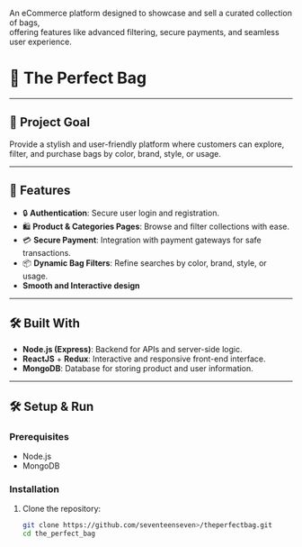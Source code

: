 An eCommerce platform designed to showcase and sell a curated collection of bags, \
offering features like advanced filtering, secure payments, and seamless user experience.

# 👜 The Perfect Bag
---

## 🎯 Project Goal  
Provide a stylish and user-friendly platform where customers can explore, filter, and purchase bags by color, brand, style, or usage.

---

## 🚀 Features  
- 🔒 **Authentication**: Secure user login and registration.  
- 🛍️ **Product & Categories Pages**: Browse and filter collections with ease.  
- 💳 **Secure Payment**: Integration with payment gateways for safe transactions.  
- 📦 **Dynamic Bag Filters**: Refine searches by color, brand, style, or usage.
- **Smooth and Interactive design** 

---

## 🛠️ Built With  
- **Node.js (Express)**: Backend for APIs and server-side logic.  
- **ReactJS** + **Redux**: Interactive and responsive front-end interface.  
- **MongoDB**: Database for storing product and user information.  

---

## 🛠️ Setup & Run  

### Prerequisites  
- Node.js  
- MongoDB  

### Installation  
1. Clone the repository:  
   ```bash
   git clone https://github.com/seventeenseven>/theperfectbag.git
   cd the_perfect_bag
